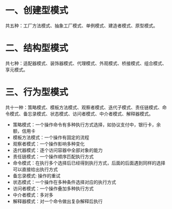 # 一、创建型模式
共五种：工厂方法模式、抽象工厂模式、单例模式、建造者模式、原型模式。
# 二、结构型模式
共七种：适配器模式、装饰器模式、代理模式、外观模式、桥接模式、组合模式、享元模式。
# 三、行为型模式
共十一种：策略模式、模板方法模式、观察者模式、迭代子模式、责任链模式、命令模式、备忘录模式、状态模式、访问者模式、中介者模式、解释器模式。


* 策略模式：一个操作命令有多种执行方式选择，如协议支付中，银行卡，余额，信用卡
* 模板方法模式：一个操作有固定的流程
* 观察者模式：一个操作影响多种变化
* 迭代器模式：逐个访问容器中全部对象的能力
* 责任链模式：一个操作顺序匹配执行方式
* 命令模式：在执行多个选择后已经得到执行方式，后面的后面遇到同样的选择可以直接给出执行方式
* 备忘录模式: 操作的重试
* 状态模式：一个操作在多种条件选择对应的执行方式
* 访问者模式：一个操作叠加多种执行方式
* 中介者模式：多对多
* 解释器模式：对一个命令做出复杂解释后执行
